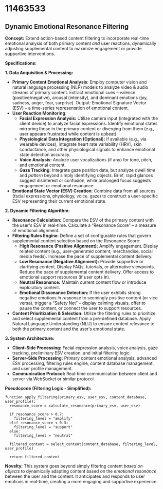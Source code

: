 # 11463533

## Dynamic Emotional Resonance Filtering

**Concept:** Extend action-based content filtering to incorporate real-time emotional analysis of both primary content *and* user reactions, dynamically adjusting supplemental content to maximize engagement or provide supportive interventions.

**Specifications:**

**1. Data Acquisition & Processing:**

*   **Primary Content Emotional Analysis:** Employ computer vision and natural language processing (NLP) models to analyze video & audio streams of primary content. Extract emotional cues – valence (positive/negative), arousal (intensity), and dominant emotions (joy, sadness, anger, fear, surprise). Output: Emotional Signature Vector (ESV) – a time-series representation of emotional content.
*   **User Reaction Monitoring:**
    *   **Facial Expression Analysis:** Utilize camera input (integrated with the client device) to analyze facial expressions.  Identify emotional states mirroring those in the primary content or diverging from them (e.g., user appears frustrated while content is upbeat).
    *   **Physiological Data Integration (Optional):** If available (e.g., via wearable devices), integrate heart rate variability (HRV), skin conductance, and other physiological signals to enhance emotional state detection accuracy.
    *   **Voice Analysis:** Analyze user vocalizations (if any) for tone, pitch, and emotional content.
    *   **Gaze Tracking:** Integrate gaze position data, but analyze dwell *time* and *pattern* beyond simply identifying objects. Brief, rapid glances suggest disinterest or confusion, while prolonged focus suggests engagement or emotional resonance.
*   **Emotional State Vector (ESV) Creation:** Combine data from all sources (facial expressions, physiology, voice, gaze) to construct a user-specific ESV representing their current emotional state.

**2.  Dynamic Filtering Algorithm:**

*   **Resonance Calculation:**  Compare the ESV of the primary content with the user's ESV in real-time. Calculate a “Resonance Score” – a measure of emotional alignment.
*   **Filtering Rules Engine:** Define a set of configurable rules that govern supplemental content selection based on the Resonance Score:
    *   **High Resonance (Positive Alignment):** Amplify engagement. Display related content (e.g., user-generated content, merchandise, social media feeds).  Increase the pace of supplemental content delivery.
    *   **Low Resonance (Negative Alignment):**  Provide supportive or clarifying content.  Display FAQs, tutorials, or alternative viewpoints.  Reduce the pace of supplemental content delivery.  Offer access to emotional support resources (if user opts in).
    *   **Neutral Resonance:** Maintain current content flow or introduce exploratory content.
    *   **Emotional Dissonance Detection:**  If the user exhibits strong negative emotions *in response* to seemingly positive content (or vice versa), trigger a “Safety Net” – display calming visuals, offer to pause the content, or connect the user to support resources.
*   **Content Prioritization & Selection:** Utilize the filtering rules to prioritize and select supplemental content from a pre-defined database.  Apply Natural Language Understanding (NLU) to ensure content relevance to both the primary content and the user's emotional state.

**3.  System Architecture:**

*   **Client-Side Processing:**  Facial expression analysis, voice analysis, gaze tracking, preliminary ESV creation, and initial filtering logic.
*   **Server-Side Processing:**  Primary content emotional analysis, advanced ESV processing, filtering rules engine, content database management, and user profile management.
*   **Communication Protocol:** Real-time communication between client and server via WebSocket or similar protocol.

**Pseudocode (Filtering Logic - Simplified):**

```
function apply_filtering(primary_esv, user_esv, content_database, user_profile):
  resonance_score = calculate_resonance(primary_esv, user_esv)

  if resonance_score > 0.7:
    filtering_level = "amplify"
  elif resonance_score < 0.3:
    filtering_level = "support"
  else:
    filtering_level = "neutral"

  filtered_content = select_content(content_database, filtering_level, user_profile)

  return filtered_content
```

**Novelty:**  This system goes beyond simply filtering content *based on objects* to dynamically adapting content based on the *emotional resonance* between the user and the content. It anticipates and responds to user emotions in real-time, creating a more engaging and supportive experience.